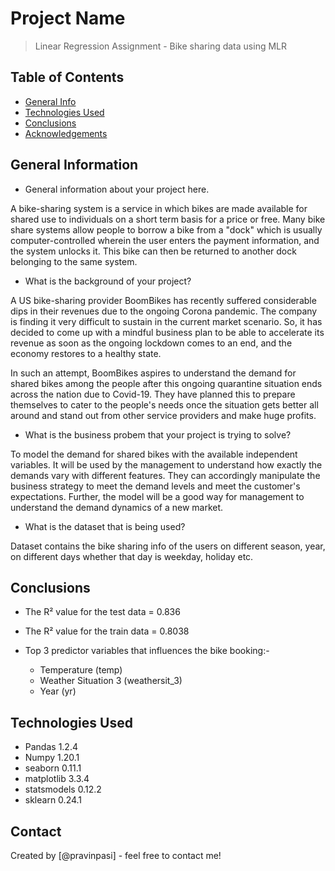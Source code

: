 # Project Name
> Linear Regression Assignment - Bike sharing data using MLR


## Table of Contents
* [General Info](#general-information)
* [Technologies Used](#technologies-used)
* [Conclusions](#conclusions)
* [Acknowledgements](#acknowledgements)

<!-- You can include any other section that is pertinent to your problem -->

## General Information

- General information about your project here.

A bike-sharing system is a service in which bikes are made available for shared use to individuals on a short term basis for a price or free. Many bike share systems allow people to borrow a bike from a "dock" which is usually computer-controlled wherein the user enters the payment information, and the system unlocks it. This bike can then be returned to another dock belonging to the same system.



- What is the background of your project?

A US bike-sharing provider BoomBikes has recently suffered considerable dips in their revenues due to the ongoing Corona pandemic. The company is finding it very difficult to sustain in the current market scenario. So, it has decided to come up with a mindful business plan to be able to accelerate its revenue as soon as the ongoing lockdown comes to an end, and the economy restores to a healthy state. 


In such an attempt, BoomBikes aspires to understand the demand for shared bikes among the people after this ongoing quarantine situation ends across the nation due to Covid-19. They have planned this to prepare themselves to cater to the people's needs once the situation gets better all around and stand out from other service providers and make huge profits.


- What is the business probem that your project is trying to solve?

To model the demand for shared bikes with the available independent variables. It will be used by the management to understand how exactly the demands vary with different features. They can accordingly manipulate the business strategy to meet the demand levels and meet the customer's expectations. Further, the model will be a good way for management to understand the demand dynamics of a new market. 

- What is the dataset that is being used?

Dataset contains the bike sharing info of the users on different season, year, on different days whether that day is weekday, holiday etc.

<!-- You don't have to answer all the questions - just the ones relevant to your project. -->

## Conclusions
- The R² value for the test data = 0.836
- The R² value for the train data = 0.8038
- Top 3 predictor variables that influences the bike booking:-

    - Temperature (temp)
    - Weather Situation 3 (weathersit_3)
    - Year (yr)

<!-- You don't have to answer all the questions - just the ones relevant to your project. -->


## Technologies Used
- Pandas 1.2.4
- Numpy 1.20.1
- seaborn 0.11.1
- matplotlib 3.3.4
- statsmodels 0.12.2
- sklearn 0.24.1

<!-- As the libraries versions keep on changing, it is recommended to mention the version of library used in this project -->


## Contact
Created by [@pravinpasi] - feel free to contact me!


<!-- Optional -->
<!-- ## License -->
<!-- This project is open source and available under the [... License](). -->

<!-- You don't have to include all sections - just the one's relevant to your project -->